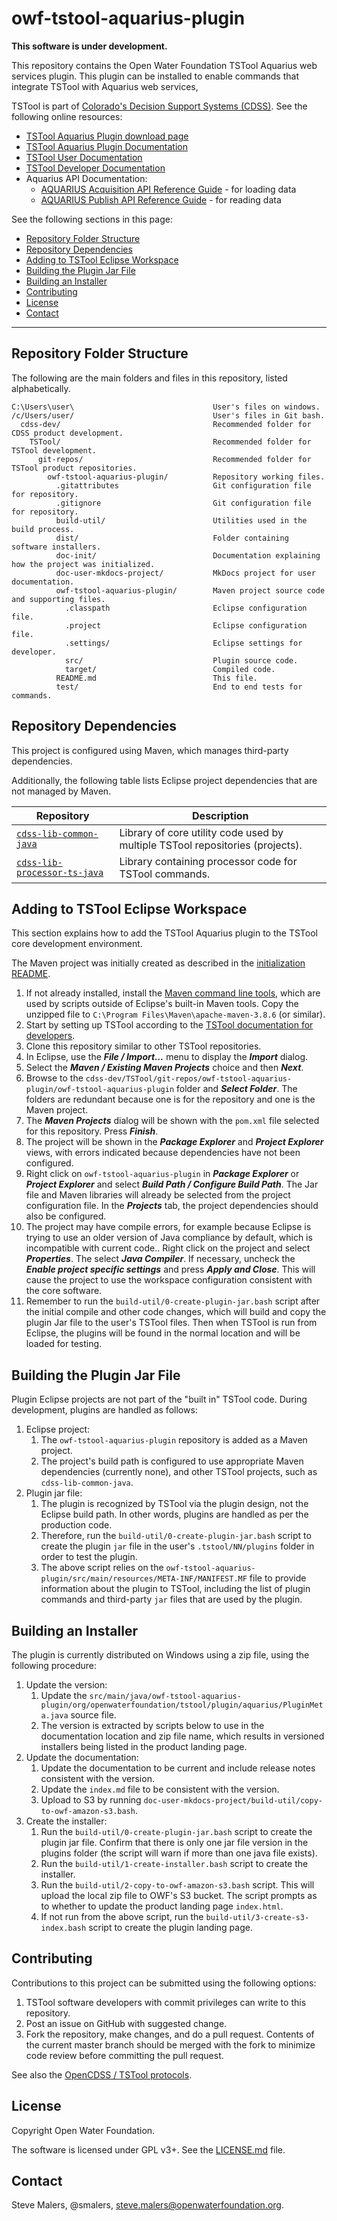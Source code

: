 # owf-tstool-aquarius-plugin #

**This software is under development.**

This repository contains the Open Water Foundation TSTool Aquarius web services plugin.
This plugin can be installed to enable commands that integrate TSTool with Aquarius web services,

TSTool is part of [Colorado's Decision Support Systems (CDSS)](https://www.colorado.gov/cdss).
See the following online resources:

*   [TSTool Aquarius Plugin download page](https://software.openwaterfoundation.org/tstool-aquarius-plugin/)
*   [TSTool Aquarius Plugin Documentation](https://software.openwaterfoundation.org/tstool-aquarius-plugin/latest/doc-user/)
*   [TSTool User Documentation](https://opencdss.state.co.us/tstool/latest/doc-user/)
*   [TSTool Developer Documentation](https://opencdss.state.co.us/tstool/latest/doc-dev/)
*   Aquarius API Documentation:
    +   [AQUARIUS Acquisition API Reference Guide](https://panama.aquaticinformatics.net/AQUARIUS/Acquisition/v2/docs/reference.html) - for loading data
    +   [AQUARIUS Publish API Reference Guide](https://panama.aquaticinformatics.net/AQUARIUS/Publish/v2/docs/reference.html) - for reading data

See the following sections in this page:

*   [Repository Folder Structure](#repository-folder-structure)
*   [Repository Dependencies](#repository-dependencies)
*   [Adding to TSTool Eclipse Workspace](#adding-to-tstool-eclipse-workspace)
*   [Building the Plugin Jar File](#building-the-plugin-jar-file)
*   [Building an Installer](#building-an-installer)
*   [Contributing](#contributing)
*   [License](#license)
*   [Contact](#contact)

-----

## Repository Folder Structure ##

The following are the main folders and files in this repository, listed alphabetically.

```
C:\Users\user\                               User's files on windows.
/c/Users/user/                               User's files in Git bash.
  cdss-dev/                                  Recommended folder for CDSS product development.
    TSTool/                                  Recommended folder for TSTool development.
      git-repos/                             Recommended folder for TSTool product repositories.
        owf-tstool-aquarius-plugin/          Repository working files.
          .gitattributes                     Git configuration file for repository.
          .gitignore                         Git configuration file for repository.
          build-util/                        Utilities used in the build process.
          dist/                              Folder containing software installers.
          doc-init/                          Documentation explaining how the project was initialized.
          doc-user-mkdocs-project/           MkDocs project for user documentation.
          owf-tstool-aquarius-plugin/        Maven project source code and supporting files.
            .classpath                       Eclipse configuration file.
            .project                         Eclipse configuration file.
            .settings/                       Eclipse settings for developer.
            src/                             Plugin source code.
            target/                          Compiled code.
          README.md                          This file.
          test/                              End to end tests for commands.
```

## Repository Dependencies ##

This project is configured using Maven, which manages third-party dependencies.

Additionally, the following table lists Eclipse project dependencies that are not managed by Maven.

|**Repository**|**Description**|
|------------------------------------------------------------------------------------------|----------------------------------------------------|
|[`cdss-lib-common-java`](https://github.com/OpenCDSS/cdss-lib-common-java)                |Library of core utility code used by multiple TSTool repositories (projects).|
|[`cdss-lib-processor-ts-java`](https://github.com/OpenCDSS/cdss-lib-processor-ts-java)    |Library containing processor code for TSTool commands.|

## Adding to TSTool Eclipse Workspace ##

This section explains how to add the TSTool Aquarius plugin to the TSTool core development environment.

The Maven project was initially created as described in the [initialization README](doc-init/README.md).

1.  If not already installed, install the
    [Maven command line tools](https://maven.apache.org/install),
    which are used by scripts outside of Eclipse's built-in Maven tools.
    Copy the unzipped file to `C:\Program Files\Maven\apache-maven-3.8.6` (or similar).
2.  Start by setting up TSTool according to the
    [TSTool documentation for developers](https://opencdss.state.co.us/tstool/latest/doc-dev/).
3.  Clone this repository similar to other TSTool repositories.
4.  In Eclipse, use the ***File / Import...*** menu to display the ***Import*** dialog.
5.  Select the ***Maven / Existing Maven Projects*** choice and then ***Next***.
6.  Browse to the `cdss-dev/TSTool/git-repos/owf-tstool-aquarius-plugin/owf-tstool-aquarius-plugin` folder
    and ***Select Folder***.
    The folders are redundant because one is for the repository and one is the Maven project.
7.  The ***Maven Projects*** dialog will be shown with the `pom.xml` file selected for this repository.
    Press ***Finish***.
8.  The project will be shown in the ***Package Explorer*** and ***Project Explorer*** views,
    with errors indicated because dependencies have not been configured.
9.  Right click on `owf-tstool-aquarius-plugin` in ***Package Explorer*** or ***Project Explorer***
    and select ***Build Path / Configure Build Path***.
    The Jar file and Maven libraries will already be selected from the project configuration file.
    In the ***Projects*** tab, the project dependencies should also be configured.
10. The project may have compile errors, for example because Eclipse is trying to use an older version of Java
    compliance by default, which is incompatible with current code..
    Right click on the project and select ***Properties***.
    The select ***Java Compiler***.
    If necessary, uncheck the ***Enable project specific settings***
    and press ***Apply and Close***.
    This will cause the project to use the workspace configuration consistent with the core software.
11. Remember to run the `build-util/0-create-plugin-jar.bash` script after the initial compile
    and other code changes, which will build and copy the plugin Jar file to the user's TSTool files.
    Then when TSTool is run from Eclipse, the plugins will be found in the normal location and will be loaded for testing.

## Building the Plugin Jar File ##

Plugin Eclipse projects are not part of the "built in" TSTool code.
During development, plugins are handled as follows:

1.  Eclipse project:
    1.  The `owf-tstool-aquarius-plugin` repository is added as a Maven project.
    2.  The project's build path is configured to use appropriate Maven dependencies (currently none),
        and other TSTool projects, such as `cdss-lib-common-java`.
2.  Plugin jar file:
    1.  The plugin is recognized by TSTool via the plugin design, not the Eclipse build path.
        In other words, plugins are handled as per the production code.
    2.  Therefore, run the `build-util/0-create-plugin-jar.bash` script to create the
        plugin `jar` file in the user's `.tstool/NN/plugins` folder in order to test the plugin.
    3.  The above script relies on the `owf-tstool-aquarius-plugin/src/main/resources/META-INF/MANIFEST.MF`
        file to provide information about the plugin to TSTool,
        including the list of plugin commands and third-party `jar` files that are used by the plugin.

## Building an Installer ##

The plugin is currently distributed on Windows using a zip file,
using the following procedure:

1.  Update the version:
    1.  Update the `src/main/java/owf-tstool-aquarius-plugin/org/openwaterfoundation/tstool/plugin/aquarius/PluginMeta.java` source file.
    2.  The version is extracted by scripts below to use in the documentation location and zip file name,
        which results in versioned installers being listed in the product landing page.
2.  Update the documentation:
    1.  Update the documentation to be current and include release notes consistent with the version.
    2.  Update the `index.md` file to be consistent with the version.
    3.  Upload to S3 by running `doc-user-mkdocs-project/build-util/copy-to-owf-amazon-s3.bash`.
3.  Create the installer:
    1.  Run the `build-util/0-create-plugin-jar.bash` script to create the plugin jar file.
        Confirm that there is only one jar file version in the plugins folder
        (the script will warn if more than one java file exists).
    2.  Run the `build-util/1-create-installer.bash` script to create the installer.
    3.  Run the `build-util/2-copy-to-owf-amazon-s3.bash` script.
        This will upload the local zip file to OWF's S3 bucket.
        The script prompts as to whether to update the product landing page `index.html`.
    4.  If not run from the above script,
        run the `build-util/3-create-s3-index.bash` script to create the plugin landing page.

## Contributing ##

Contributions to this project can be submitted using the following options:

1.  TSTool software developers with commit privileges can write to this repository.
2.  Post an issue on GitHub with suggested change.
3.  Fork the repository, make changes, and do a pull request.
    Contents of the current master branch should be merged with the fork to minimize
    code review before committing the pull request.

See also the [OpenCDSS / TSTool protocols](http://learn.openwaterfoundation.org/cdss-website-opencdss/tstool/tstool/).

## License ##

Copyright Open Water Foundation.

The software is licensed under GPL v3+. See the [LICENSE.md](LICENSE.md) file.

## Contact ##

Steve Malers, @smalers, steve.malers@openwaterfoundation.org.
